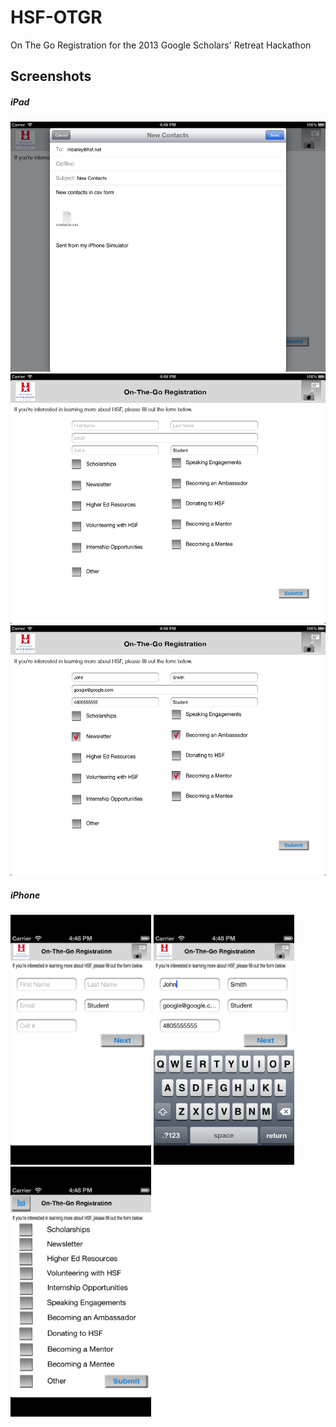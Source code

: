 HSF-OTGR
========

On The Go Registration for the 2013 Google Scholars' Retreat Hackathon

## Screenshots

##### iPad
<img src="/OnTheGoReg/UIScreenshots/Contacts.png" width="auto" height="400"/>

<img src="/OnTheGoReg/UIScreenshots/iPadForm.png" width="auto" height="400"/>

<img src="/OnTheGoReg/UIScreenshots/iPadSampleForm.png" width="auto" height="400"/>

##### iPhone
<img src="/OnTheGoReg/UIScreenshots/iPhoneForm.png" width="auto" height="400"/>
<img src="/OnTheGoReg/UIScreenshots/iPhoneFormSample.png" width="auto" height="400"/>
<img src="/OnTheGoReg/UIScreenshots/iPhoneMailingList.png" width="auto" height="400"/>
